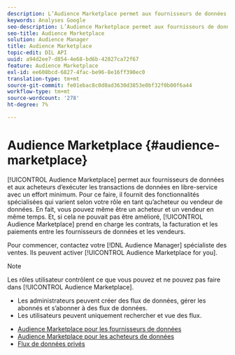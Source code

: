 ```yaml
---
description: L’Audience Marketplace permet aux fournisseurs de données et aux acheteurs d’exécuter les transactions de données en libre-service avec un effort minimum. Pour ce faire, il fournit des fonctionnalités spécialisées qui varient selon votre rôle en tant qu’acheteur ou vendeur de données. En fait, vous pouvez même être un acheteur et un vendeur en même temps. Et, si cela ne pouvait pas être amélioré, l'Audience Marketplace s'occupe des contrats, de la facturation et des paiements entre les fournisseurs de données et les vendeurs.
keywords: Analyses Google
seo-description: L’Audience Marketplace permet aux fournisseurs de données et aux acheteurs d’exécuter les transactions de données en libre-service avec un effort minimum. Pour ce faire, il fournit des fonctionnalités spécialisées qui varient selon votre rôle en tant qu’acheteur ou vendeur de données. En fait, vous pouvez même être un acheteur et un vendeur en même temps. Et, si cela ne pouvait pas être amélioré, l'Audience Marketplace s'occupe des contrats, de la facturation et des paiements entre les fournisseurs de données et les vendeurs.
seo-title: Audience Marketplace
solution: Audience Manager
title: Audience Marketplace
topic-edit: DIL API
uuid: a94d2ee7-d854-4e68-bd6b-42827ca72f67
feature: Audience Marketplace
exl-id: ee608bcd-6827-4fac-be96-8e16ff390ec0
translation-type: tm+mt
source-git-commit: fe01ebac8c0d0ad3630d3853e0bf32f0b00f6a44
workflow-type: tm+mt
source-wordcount: '278'
ht-degree: 7%

---
```


# Audience Marketplace {#audience-marketplace}

[!UICONTROL Audience Marketplace] permet aux fournisseurs de données et aux acheteurs d’exécuter les transactions de données en libre-service avec un effort minimum. Pour ce faire, il fournit des fonctionnalités spécialisées qui varient selon votre rôle en tant qu’acheteur ou vendeur de données. En fait, vous pouvez même être un acheteur et un vendeur en même temps. Et, si cela ne pouvait pas être amélioré, [!UICONTROL Audience Marketplace] prend en charge les contrats, la facturation et les paiements entre les fournisseurs de données et les vendeurs.

Pour commencer, contactez votre [!DNL Audience Manager] spécialiste des ventes. Ils peuvent activer [!UICONTROL Audience Marketplace for you].

>[!NOTE]
>
>Les rôles utilisateur contrôlent ce que vous pouvez et ne pouvez pas faire dans [!UICONTROL Audience Marketplace].
>
> * Les administrateurs peuvent créer des flux de données, gérer les abonnés et s’abonner à des flux de données.
> * Les utilisateurs peuvent uniquement rechercher et vue des flux.


* [Audience Marketplace pour les fournisseurs de données](/help/using/features/audience-marketplace/marketplace-data-providers/marketplace-data-providers.md)
* [Audience Marketplace pour les acheteurs de données](/help/using/features/audience-marketplace/marketplace-data-buyers/marketplace-data-buyers.md)
* [Flux de données privés](/help/using/features/audience-marketplace/marketplace-private-feeds.md)
